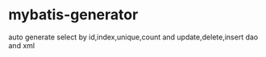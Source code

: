 # mybatis-generator
auto generate select by id,index,unique,count and update,delete,insert dao and xml
